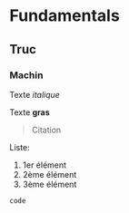 # Fundamentals
 
## Truc

### Machin

Texte _italique_

Texte **gras**

> Citation

Liste:

1. 1er élément
2. 2ème élément
3. 3ème élément

`code`